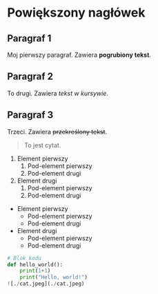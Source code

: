 # Powiększony nagłówek

## Paragraf 1
Moj pierwszy paragraf. Zawiera **pogrubiony tekst**.

## Paragraf 2
To drugi. Zawiera *tekst w kursywie*.

## Paragraf 3
Trzeci. Zawiera ~~przekreślony tekst~~.

> To jest cytat.

1. Element pierwszy
   1. Pod-element pierwszy
   2. Pod-element drugi
2. Element drugi
   1. Pod-element pierwszy
   2. Pod-element drugi

- Element pierwszy
  - Pod-element pierwszy
  - Pod-element drugi
- Element drugi
  - Pod-element pierwszy
  - Pod-element drugi

```python
# Blok kodu
def hello_world():
    print(1+1)
    print("Hello, world!")
![./cat.jpeg](./cat.jpeg)
